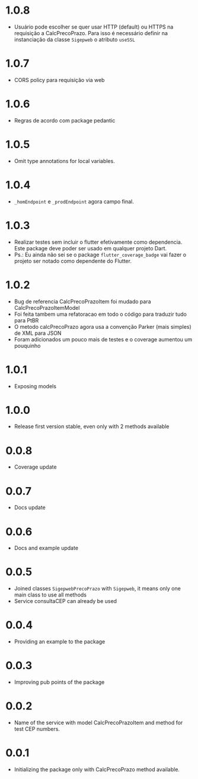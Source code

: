 # 1.0.8

* Usuário pode escolher se quer usar HTTP (default) ou HTTPS 
na requisição a CalcPrecoPrazo. Para isso é necessário definir
na instanciação da classe `Sigepweb` o atributo `useSSL`

# 1.0.7

* CORS policy para requisição via web

# 1.0.6

* Regras de acordo com package pedantic

# 1.0.5

* Omit type annotations for local variables.

# 1.0.4

* `_homEndpoint` e `_prodEndpoint` agora campo final.

# 1.0.3

* Realizar testes sem incluir o flutter efetivamente como dependencia. Este package
deve poder ser usado em qualquer projeto Dart. 
* Ps.: Eu ainda não sei se o package `flutter_coverage_badge` vai fazer o projeto
ser notado como dependente do Flutter.

# 1.0.2

* Bug de referencia CalcPrecoPrazoItem foi mudado para CalcPrecoPrazoItemModel
* Foi feita tambem uma refatoracao em todo o código para traduzir tudo para PtBR
* O metodo calcPrecoPrazo agora usa a convenção Parker (mais simples) de XML para JSON
* Foram adicionados um pouco mais de testes e o coverage aumentou um pouquinho

# 1.0.1

* Exposing models

# 1.0.0

* Release first version stable, even only with 2 methods available

# 0.0.8

* Coverage update

# 0.0.7

* Docs update

# 0.0.6

* Docs and example update

# 0.0.5

* Joined classes `SigepwebPrecoPrazo` with `Sigepweb`, it means only one main class to use all methods
* Service consultaCEP can already be used

# 0.0.4

* Providing an example to the package

# 0.0.3

* Improving pub points of the package

# 0.0.2

* Name of the service with model CalcPrecoPrazoItem and method for test CEP numbers.

# 0.0.1

* Initializing the package only with CalcPrecoPrazo method available.

